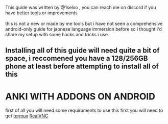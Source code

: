 This guide was written by @1selxo , you can reach me on discord if you have better tools or improvements<br>  
this is not a new or made by me tools but i have not seen a comprehensive android-only guide for japnese language immersion before so i thought i'd share my setup with some hacks and tricks i use <br> 
## Installing all of this guide will need quite a bit of space, i reccomened you have a 128/256GB phone at least before attempting to install all of this <br> 
# ANKI WITH ADDONS ON ANDROID 
first of all you will need some requiruments to use this 
first you will need to get [termux](https://github.com/termux/termux-app)
[RealVNC](https://play.google.com/store/apps/details?id=com.realvnc.viewer.android&hl=en)

